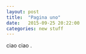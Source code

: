 ```yaml
---
layout: post
title:  "Pagina uno"
date:   2015-09-25 20:22:00
categories: new stuff
---
```

ciao ciao .